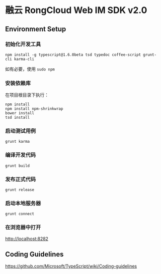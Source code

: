 # 融云 RongCloud Web IM SDK v2.0

## Environment Setup

### 初始化开发工具

```
npm install -g typescript@1.6.0beta tsd typedoc coffee-script grunt-cli karma-cli
```

如有必要，使用 `sudo npm`

### 安装依赖库

在项目根目录下执行：

```
npm install
npm install npm-shrinkwrap
bower install
tsd install
```

### 启动测试用例

```
grunt karma
```

### 编译开发代码

```
grunt build
```

### 发布正式代码

```
grunt release
```

### 启动本地服务器

```
grunt connect
```

### 在浏览器中打开

[http://localhost:8282](http://localhost:8282)

## Coding Guidelines

https://github.com/Microsoft/TypeScript/wiki/Coding-guidelines
